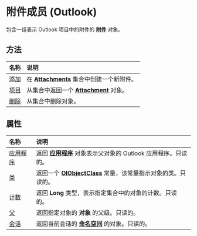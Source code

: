 
# 附件成员 (Outlook)


包含一组表示 Outlook 项目中的附件的 **[附件](3e11582b-ac90-0948-bc37-506570bb287b.md)** 对象。


## 方法



|**名称**|**说明**|
|:-----|:-----|
|[添加](e11980fd-e1fc-a0c3-cdd0-0e598988d3c2.md)|在  **[Attachments](4cc96a5f-a822-8ad5-6f61-e996bee8ba22.md)** 集合中创建一个新附件。|
|[项目](2843bef3-2ace-1cc0-1f15-c3fb776c3bf9.md)|从集合中返回一个  **[Attachment](3e11582b-ac90-0948-bc37-506570bb287b.md)** 对象。|
|[删除](be49c973-b64e-84d9-1bf6-73b27a7e84f0.md)|从集合中删除对象。|

## 属性



|**名称**|**说明**|
|:-----|:-----|
|[应用程序](4ca29aab-f2dd-3625-b964-d9582cbd7fdf.md)|返回 **[应用程序](797003e7-ecd1-eccb-eaaf-32d6ddde8348.md)** 对象表示父对象的 Outlook 应用程序。只读的。|
|[类](29f722c7-7117-0827-1531-fa45d2b4b6b5.md)|返回一个 **[OlObjectClass](33d724b3-df3c-2a7f-a80f-93b66d96f588.md)** 常量，该常量指示对象的类。只读的。|
|[计数](f25a85a0-298e-457d-b2b6-7f7ec18c6921.md)|返回 **Long** 类型，表示指定集合中的对象的计数。只读的。|
|[父](c8f54089-14b8-b8e2-8483-53e76b12aaf4.md)|返回指定对象的 **对象** 的父级。只读的。|
|[会话](af206370-3d50-84de-187d-019126958b61.md)|返回当前会话的 **[命名空间](f0dcaa19-07f5-5d42-a3bf-2e42b7885644.md)** 的对象。只读的。|

